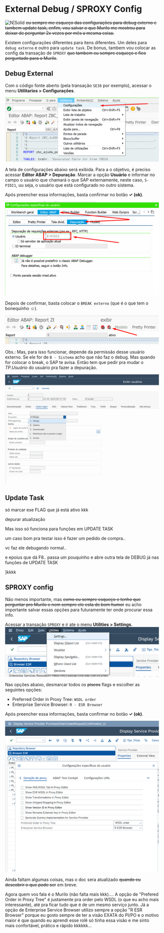 # External Debug / SPROXY Config

![N|Solid](https://wiki.scn.sap.com/wiki/download/attachments/1710/ABAP%20Development.png)
~~eu sempre me esqueço das configurações para debug externo e tambem update task, enfim, vou salvar o que Murilo me mostrou para deixar de perguntar 2x vezes por mês a mesma coisa.~~

Existem configurações diferentes para itens diferentes. Um deles para `debug externo` e outro para `update task`. De bonus, tambem vou colocar as config da transação de `SPROXY` ~~que tambem eu sempre esqueço e fico perguntado para o Murilo~~.


## Debug External

Com o código fonte aberto (pela transação `SE38` por exemplo), acessar o menu **Utilitarios > Configurações**.

![N|Solid](img/u-c.png)

A tela de configurações abaixo será exibida. Para a o objetivo, é preciso acessar **Editor ABAP > Depuração**. Marcar a opção **Usuário** e informar no campo o usuário que chamará o que SAP externamente, neste caso, `S-PIDI1`, uu seja, o usuário que está configurado no outro sistema.

Após preencher essa informações, basta confirmar no botão **✓ (ok)**.  


![N|Solid](img/user-debug.png)

Depois de confirmar, basta colocar o `BREAK externo` (que é o que tem o bonequinho ☺).

![N|Solid](img/break-externo.png)

Obs.: Mas, para isso funcionar, depende da permissão desse usuário externo. Se ele for de `B - Sistema` acho que não faz o debug. Mas quando for colocar o break, o SAP te avisa. Então tem que pedir pra mudar o *TP.Usuário* do usuário pra fazer a depuração.

![N|Solid](img/type-user.png)



## Update Task

só marcar ese FLAG que já está ativo kkk 

depurar atualização 

Mas isso só funciona para funções em UPDATE TASK

um caso bom pra testar isso é fazer um pedido de compra.. 

vc faz ele debugando normal.. 

e epoius que dá F8.. passa um pouquinho e abre outra tela de DEBUG já nas funções de UPDATE TASK

]kkkk

## SPROXY config
Não menos importante, mas ~~como eu sempre esqueço e tenho que perguntar pro Murilo e nem sempre ele esta de bom humor~~ eu acho importante salvar essas opções para futuramente ter onde procurar essa info.

Acessar a transação `SPROXY` e ir ate o menu **Utilities > Settings**.
![N|Solid](img/sproxy-menu.png)

Nas opções abaixo, desmarcar todos os ~~piscos~~ flags e escolher as seguintes opções:
- Preferred Order in Proxy Tree: `WSDL order`
- Enterprise Service Browser: `R - ESR Browser`

Após preencher essa informações, basta confirmar no botão **✓ (ok)**.  

![N|Solid](img/sproxy-config.png)

Ainda faltam algumas coisas, mas o doc sera atualizado ~~quando eu descobrir o que pode ser~~ em breve.

Agora quem vos fala é o Murilo (não falta mais kkk).... 
A opção de "Prefered Order in Proxy Tree" é justamente pra order pelo WSDL (o que eu acho mais interessante), até pra ficar tudo que é de um mesmo serviço junto.
Já a opção de Enterprise Service Browser utilizo sempre a opção "R ESR Browser" porque eu gosto sempre de ter a visão EXATA do PI/PO e o motivo maior é que quando eu aprendi esse rolê só tinha essa visão e me sinto mais confortável, prático e rápido kkkkkk...
